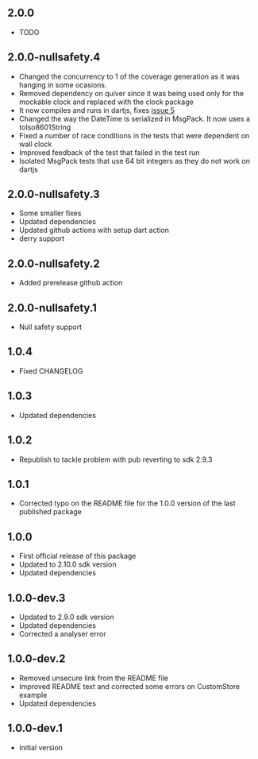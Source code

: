 ## 2.0.0

- TODO

## 2.0.0-nullsafety.4

- Changed the concurrency to 1 of the coverage generation as it was hanging in some ocasions.
- Removed dependency on quiver since it was being used only for the mockable clock and replaced with the clock package
- It now compiles and runs in dartjs, fixes [issue 5](https://github.com/ivoleitao/stash/issues/5)
- Changed the way the DateTime is serialized in MsgPack. It now uses a toIso8601String
- Fixed a number of race conditions in the tests that were dependent on wall clock
- Improved feedback of the test that failed in the test run
- Isolated MsgPack tests that use 64 bit integers as they do not work on dartjs

## 2.0.0-nullsafety.3

- Some smaller fixes
- Updated dependencies
- Updated github actions with setup dart action
- derry support

## 2.0.0-nullsafety.2

- Added prerelease github action

## 2.0.0-nullsafety.1

- Null safety support

## 1.0.4

- Fixed CHANGELOG
## 1.0.3

- Updated dependencies

## 1.0.2

- Republish to tackle problem with pub reverting to sdk 2.9.3

## 1.0.1

- Corrected typo on the README file for the 1.0.0 version of the last published package

## 1.0.0

- First official release of this package
- Updated to 2.10.0 sdk version
- Updated dependencies

## 1.0.0-dev.3

- Updated to 2.9.0 sdk version
- Updated dependencies
- Corrected a analyser error

## 1.0.0-dev.2

- Removed unsecure link from the README file
- Improved README text and corrected some errors on CustomStore example
- Updated dependencies

## 1.0.0-dev.1

- Initial version
